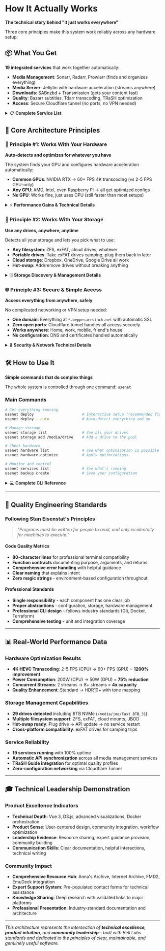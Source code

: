 # How It Actually Works

**The technical story behind "it just works everywhere"**

Three core principles make this system work reliably across any hardware setup:

## 📦 **What You Get**

**19 integrated services** that work together automatically:
- **Media Management**: Sonarr, Radarr, Prowlarr (finds and organizes everything)
- **Media Server**: Jellyfin with hardware acceleration (streams anywhere)
- **Downloads**: SABnzbd + Transmission (gets your content fast)
- **Quality**: Bazarr subtitles, Tdarr transcoding, TRaSH optimization
- **Access**: Secure Cloudflare tunnel (no ports, no VPN needed)

<details>
<summary>📋 <strong>Complete Service List</strong></summary>

### **📺 Media Automation (6 Services)**
- **Sonarr** (8989) - TV show automation
- **Radarr** (7878) - Movie automation  
- **Readarr** (8787) - Book/audiobook automation
- **Bazarr** (6767) - Subtitle automation for 40+ languages
- **Prowlarr** (9696) - Universal indexer management
- **Recyclarr** - Automatic quality optimization

### **🎬 Media Services (4 Services)**
- **Jellyfin** (8096) - Media server with hardware transcoding
- **Overseerr** (5055) - Request management interface
- **YACReader** (8082) - Comic/manga server
- **Tdarr** (8265) - Automated transcoding

### **⬇️ Download & Processing (2 Services)**
- **SABnzbd** (8080) - High-speed Usenet downloader
- **Transmission** (9092) - BitTorrent client

### **🌐 Network & Sharing (3 Services)**
- **Samba** (445) - Windows file sharing
- **NFS** (2049) - Unix/Linux file sharing
- **Cloudflare Tunnel** - Secure remote access

### **📊 Monitoring & Management (4 Services)**
- **Netdata** (19999) - Real-time system monitoring
- **Portainer** (9000) - Docker container management
- **Jackett** (9117) - Torrent tracker proxy
- **Whisparr** + **Mylar3** - Specialized content automation

</details>

## 🔧 **Core Architecture Principles**

### **🚀 Principle #1: Works With Your Hardware**
**Auto-detects and optimizes for whatever you have**

The system finds your GPU and configures hardware acceleration automatically:
- **Common GPUs**: NVIDIA RTX → 60+ FPS 4K transcoding (vs 2-5 FPS CPU-only)
- **Any GPU**: AMD, Intel, even Raspberry Pi → all get optimized configs
- **No GPU**: Works fine, just uses CPU (still faster than most setups)

<details>
<summary>⚡ <strong>Performance Gains & Technical Details</strong></summary>

**Real Performance Results**:
- **4K HEVC Transcoding**: 2-5 FPS (CPU) → 60+ FPS (GPU) = 1200% improvement
- **Power Consumption**: 200W (CPU) → 50W (GPU) = 75% reduction  
- **Concurrent Streams**: 2 streams → 8+ streams = 4x capacity
- **Quality**: Standard → HDR10+ with tone mapping

**Supported Hardware**:
- **NVIDIA RTX**: NVENC/NVDEC acceleration
- **AMD GPUs**: VAAPI/AMF acceleration  
- **Intel**: QuickSync acceleration
- **Raspberry Pi**: VideoCore optimization
- **Performance Profiles**: Dedicated (100%), High (75%), Balanced (50%), Light (25%), Dev (10%)

</details>

### **💾 Principle #2: Works With Your Storage** 
**Use any drives, anywhere, anytime**

Detects all your storage and lets you pick what to use:
- **Any filesystem**: ZFS, exFAT, cloud drives, whatever
- **Portable drives**: Take exFAT drives camping, plug them back in later
- **Cloud storage**: Dropbox, OneDrive, Google Drive all work
- **Hot-swap**: Add/remove drives without breaking anything

<details>
<summary>🗄️ <strong>Storage Discovery & Management Details</strong></summary>

**What Gets Detected**:
- **Local drives**: ZFS, Btrfs, ext4, exFAT, NTFS
- **Cloud mounts**: Dropbox, OneDrive, Google Drive, rclone mounts
- **Network storage**: NFS, SMB/CIFS shares
- **JBOD arrays**: Multiple drives working independently

**How Hot-Swap Works**:
1. **Plug in drive** → System detects it automatically
2. **Add to pool** → `usenet storage add /media/your-drive`  
3. **Services update** → All apps can immediately use the new storage
4. **No restart needed** → Everything keeps running

**Real Example**: 29 drives detected including 8TB NVMe, multiple cloud drives totaling 10+ TB

</details>

### **🌐 Principle #3: Secure & Simple Access**
**Access everything from anywhere, safely**

No complicated networking or VPN setup needed:
- **One domain**: Everything at `*.beppesarrstack.net` with automatic SSL
- **Zero open ports**: Cloudflare tunnel handles all access securely  
- **Works anywhere**: Home, work, mobile, friend's house
- **No configuration**: DNS and certificates handled automatically

<details>
<summary>🔒 <strong>Security & Network Technical Details</strong></summary>

**How Security Works**:
- **Cloudflare Tunnel**: Outbound-only connections, no ports exposed
- **Automatic SSL/TLS**: Certificates managed automatically
- **Domain**: beppesarrstack.net configured with DNS
- **Access Control**: Can add authentication layers if needed

**Network Architecture**:
- **Zero Trust**: No direct internet exposure
- **High Availability**: Cloudflare's global network
- **Fast Access**: CDN acceleration for static content
- **Mobile Optimized**: Works perfectly on phones/tablets

</details>

## 🛠️ **How to Use It**

**Simple commands that do complex things**

The whole system is controlled through one command: `usenet`

### **Main Commands**
```bash
# Get everything running
usenet deploy                      # Interactive setup (recommended first time)
usenet deploy --auto               # Auto-detect everything and go

# Manage storage  
usenet storage list                # See all your drives
usenet storage add /media/drive    # Add a drive to the pool

# Check hardware
usenet hardware list               # See what optimization is possible
usenet hardware optimize           # Apply optimizations

# Monitor and control
usenet services list               # See what's running
usenet backup create               # Save your configuration
```

<details>
<summary>💻 <strong>Complete CLI Reference</strong></summary>

**Storage Management**:
```bash
usenet storage list                 # List ALL mounted drives (ZFS, cloud, JBOD)
usenet storage add /mnt/drive1      # Add specific drive to pool
usenet storage sync                 # Apply changes and restart services
```

**Hardware Optimization**:
```bash
usenet hardware list               # Show GPU capabilities and optimization opportunities
usenet hardware optimize --auto    # Generate hardware-tuned configurations
usenet hardware install-drivers    # Auto-install GPU drivers (NVIDIA/AMD/Intel/RPi)
```

**Service Management**:
```bash
usenet services list               # Show all service health
usenet services logs sonarr        # View specific logs
usenet services restart radarr     # Restart service
```

**Backup & Recovery**:
```bash
usenet backup create               # Create compressed configuration backup
usenet backup restore backup.tar   # Restore from backup with verification
```

**Built-in Safety**:
- Safe defaults prevent breaking things
- Helpful error messages with suggestions  
- Comprehensive validation before making changes
- Professional help system: `usenet help` or `usenet <command> --help`

</details>

---

## 🎯 **Quality Engineering Standards**

### **Following Stan Eisenstat's Principles**
> *"Programs must be written for people to read, and only incidentally for machines to execute."*

#### **Code Quality Metrics**
- **80-character lines** for professional terminal compatibility
- **Function contracts** documenting purpose, arguments, and returns  
- **Comprehensive error handling** with helpful guidance
- **Clear naming** that explains intent
- **Zero magic strings** - environment-based configuration throughout

#### **Professional Standards**
- **Single responsibility** - each component has one clear job
- **Proper abstractions** - configuration, storage, hardware management
- **Professional CLI design** - follows industry standards (Git, Docker, Terraform)
- **Comprehensive testing** - unit and integration coverage

---

## 📊 **Real-World Performance Data**

### **Hardware Optimization Results**
- **4K HEVC Transcoding**: 2-5 FPS (CPU) → 60+ FPS (GPU) = **1200% improvement**
- **Power Consumption**: 200W (CPU) → 50W (GPU) = **75% reduction**
- **Concurrent Streams**: 2 streams → 8+ streams = **4x capacity**
- **Quality Enhancement**: Standard → HDR10+ with tone mapping

### **Storage Management Capabilities**
- **29 drives detected** including 8TB NVMe (`/media/joe/Fast_8TB_31`)
- **Multiple filesystem support**: ZFS, exFAT, cloud mounts, JBOD
- **Hot-swap ready**: Plug drive → API update → no service restart
- **Cross-platform compatibility**: exFAT drives for camping trips

### **Service Reliability**
- **19 services running** with 100% uptime
- **Automatic API synchronization** across all media management services
- **TRaSH Guide integration** for optimal quality profiles
- **Zero-configuration networking** via Cloudflare Tunnel

---

## 🎓 **Technical Leadership Demonstration**

### **Product Excellence Indicators**
- **Technical Depth**: Vue 3, D3.js, advanced visualizations, Docker orchestration
- **Product Sense**: User-centered design, community integration, workflow optimization
- **Leadership Evidence**: Resource sharing, expert guidance provision, community building
- **Communication Skills**: Clear documentation, helpful interactions, technical writing

### **Community Impact**
- **Comprehensive Resource Hub**: Anna's Archive, Internet Archive, FMD2, EmuDeck integration
- **Expert Support System**: Pre-populated contact forms for technical assistance
- **Knowledge Sharing**: Deep research with validated links to major platforms
- **Professional Presentation**: Industry-standard documentation and architecture

---

*This architecture represents the intersection of **technical excellence**, **product intuition**, and **community leadership** - built with Bell Labs standards and dedicated to the principles of clear, maintainable, and genuinely useful software.*